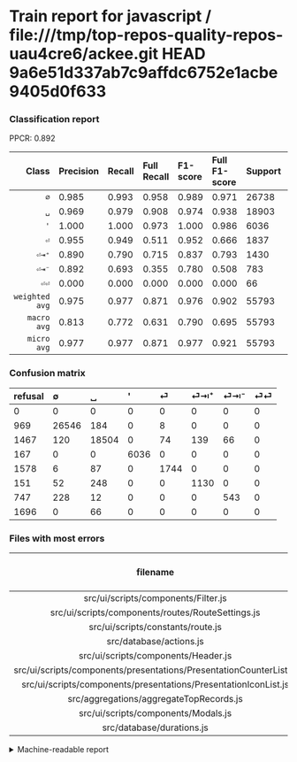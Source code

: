 # Train report for javascript / file:///tmp/top-repos-quality-repos-uau4cre6/ackee.git HEAD 9a6e51d337ab7c9affdc6752e1acbe9405d0f633

### Classification report

PPCR: 0.892

| Class | Precision | Recall | Full Recall | F1-score | Full F1-score | Support | Full Support | PPCR |
|------:|:----------|:-------|:------------|:---------|:---------|:--------|:-------------|:-----|
| `∅` | 0.985| 0.993| 0.958| 0.989| 0.971| 26738| 27707| 0.965 |
| `␣` | 0.969| 0.979| 0.908| 0.974| 0.938| 18903| 20370| 0.928 |
| `'` | 1.000| 1.000| 0.973| 1.000| 0.986| 6036| 6203| 0.973 |
| `⏎` | 0.955| 0.949| 0.511| 0.952| 0.666| 1837| 3415| 0.538 |
| `⏎⇥⁺` | 0.890| 0.790| 0.715| 0.837| 0.793| 1430| 1581| 0.904 |
| `⏎⇥⁻` | 0.892| 0.693| 0.355| 0.780| 0.508| 783| 1530| 0.512 |
| `⏎⏎` | 0.000| 0.000| 0.000| 0.000| 0.000| 66| 1762| 0.037 |
| `weighted avg` | 0.975| 0.977| 0.871| 0.976| 0.902| 55793| 62568| 0.892 |
| `macro avg` | 0.813| 0.772| 0.631| 0.790| 0.695| 55793| 62568| 0.892 |
| `micro avg` | 0.977| 0.977| 0.871| 0.977| 0.921| 55793| 62568| 0.892 |

### Confusion matrix

|refusal|  ∅| ␣| '| ⏎| ⏎⇥⁺| ⏎⇥⁻| ⏎⏎| 
|:---|:---|:---|:---|:---|:---|:---|:---|
|0 |0 |0 |0 |0 |0 |0 |0 |
|969 |26546 |184 |0 |8 |0 |0 |0 |
|1467 |120 |18504 |0 |74 |139 |66 |0 |
|167 |0 |0 |6036 |0 |0 |0 |0 |
|1578 |6 |87 |0 |1744 |0 |0 |0 |
|151 |52 |248 |0 |0 |1130 |0 |0 |
|747 |228 |12 |0 |0 |0 |543 |0 |
|1696 |0 |66 |0 |0 |0 |0 |0 |

### Files with most errors

| filename | number of errors|
|:----:|:-----|
| src/ui/scripts/components/Filter.js | 65 |
| src/ui/scripts/components/routes/RouteSettings.js | 62 |
| src/ui/scripts/constants/route.js | 40 |
| src/database/actions.js | 29 |
| src/ui/scripts/components/Header.js | 29 |
| src/ui/scripts/components/presentations/PresentationCounterList.js | 22 |
| src/ui/scripts/components/presentations/PresentationIconList.js | 20 |
| src/aggregations/aggregateTopRecords.js | 19 |
| src/ui/scripts/components/Modals.js | 18 |
| src/database/durations.js | 18 |

<details>
    <summary>Machine-readable report</summary>
```json
{
  "cl_report": {"\u0027": {"f1-score": 1.0, "precision": 1.0, "recall": 1.0, "support": 6036}, "macro avg": {"f1-score": 0.7903426785005279, "precision": 0.8129807033109521, "recall": 0.7721116867866062, "support": 55793}, "micro avg": {"f1-score": 0.9768788199236463, "precision": 0.9768788199236463, "recall": 0.9768788199236463, "support": 55793}, "weighted avg": {"f1-score": 0.9757730364134678, "precision": 0.9752016536865628, "recall": 0.9768788199236463, "support": 55793}, "\u2205": {"f1-score": 0.988861985472155, "precision": 0.9849361828435738, "recall": 0.9928192086169496, "support": 26738}, "\u23ce": {"f1-score": 0.9522249522249523, "precision": 0.9550930996714129, "recall": 0.9493739793140991, "support": 1837}, "\u23ce\u21e5\u207a": {"f1-score": 0.8373471656168952, "precision": 0.8904649330181245, "recall": 0.7902097902097902, "support": 1430}, "\u23ce\u21e5\u207b": {"f1-score": 0.7801724137931033, "precision": 0.8916256157635468, "recall": 0.6934865900383141, "support": 783}, "\u23ce\u23ce": {"f1-score": 0.0, "precision": 0.0, "recall": 0.0, "support": 66}, "\u2423": {"f1-score": 0.9737922323965897, "precision": 0.9687450918800062, "recall": 0.9788922393270909, "support": 18903}},
  "cl_report_full": {"\u0027": {"f1-score": 0.9863550943704551, "precision": 1.0, "recall": 0.9730775431242947, "support": 6203}, "macro avg": {"f1-score": 0.6945006263589516, "precision": 0.8129807033109521, "recall": 0.6314138688861821, "support": 62568}, "micro avg": {"f1-score": 0.9209621412458495, "precision": 0.9768788199236463, "recall": 0.871100242935686, "support": 62568}, "weighted avg": {"f1-score": 0.901950036656281, "precision": 0.9471234421148251, "recall": 0.871100242935686, "support": 62568}, "\u2205": {"f1-score": 0.9713313452496387, "precision": 0.9849361828435738, "recall": 0.9580972317464901, "support": 27707}, "\u23ce": {"f1-score": 0.6655218469757679, "precision": 0.9550930996714129, "recall": 0.5106881405563689, "support": 3415}, "\u23ce\u21e5\u207a": {"f1-score": 0.7929824561403509, "precision": 0.8904649330181245, "recall": 0.7147375079063883, "support": 1581}, "\u23ce\u21e5\u207b": {"f1-score": 0.5077138849929874, "precision": 0.8916256157635468, "recall": 0.35490196078431374, "support": 1530}, "\u23ce\u23ce": {"f1-score": 0.0, "precision": 0.0, "recall": 0.0, "support": 1762}, "\u2423": {"f1-score": 0.9375997567834612, "precision": 0.9687450918800062, "recall": 0.9083946980854197, "support": 20370}},
  "ppcr": 0.8917178110216085
}
```
</details>

